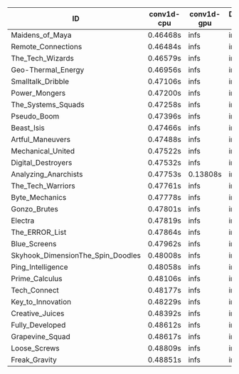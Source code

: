 |ID|conv1d-cpu|conv1d-gpu|DWSPConv2D-gpu|gemm-gpu|avg|
|-|-|-|-|-|-|
|Maidens_of_Maya|0.46468s|infs|infs|4.55197s|infs|
|Remote_Connections|0.46484s|infs|infs|4.54619s|infs|
|The_Tech_Wizards|0.46579s|infs|infs|4.52962s|infs|
|Geo-Thermal_Energy|0.46956s|infs|infs|4.54712s|infs|
|Smalltalk_Dribble|0.47106s|infs|infs|4.50854s|infs|
|Power_Mongers|0.47200s|infs|infs|4.52012s|infs|
|The_Systems_Squads|0.47258s|infs|infs|4.53889s|infs|
|Pseudo_Boom|0.47396s|infs|infs|4.52188s|infs|
|Beast_Isis|0.47466s|infs|infs|4.53762s|infs|
|Artful_Maneuvers|0.47488s|infs|infs|4.52387s|infs|
|Mechanical_United|0.47522s|infs|infs|4.54934s|infs|
|Digital_Destroyers|0.47532s|infs|infs|4.48375s|infs|
|Analyzing_Anarchists|0.47753s|0.13808s|infs|4.50254s|infs|
|The_Tech_Warriors|0.47761s|infs|infs|4.52301s|infs|
|Byte_Mechanics|0.47778s|infs|infs|4.53807s|infs|
|Gonzo_Brutes|0.47801s|infs|infs|4.52373s|infs|
|Electra|0.47819s|infs|infs|4.54885s|infs|
|The_ERROR_List|0.47864s|infs|infs|4.51219s|infs|
|Blue_Screens|0.47962s|infs|infs|4.53263s|infs|
|Skyhook_DimensionThe_Spin_Doodles|0.48008s|infs|infs|4.53061s|infs|
|Ping_Intelligence|0.48058s|infs|infs|4.54154s|infs|
|Prime_Calculus|0.48106s|infs|infs|4.50388s|infs|
|Tech_Connect|0.48177s|infs|infs|4.49396s|infs|
|Key_to_Innovation|0.48229s|infs|infs|4.51651s|infs|
|Creative_Juices|0.48392s|infs|infs|4.54888s|infs|
|Fully_Developed|0.48612s|infs|infs|4.53657s|infs|
|Grapevine_Squad|0.48617s|infs|infs|4.51539s|infs|
|Loose_Screws|0.48809s|infs|infs|4.52533s|infs|
|Freak_Gravity|0.48851s|infs|infs|4.53738s|infs|
